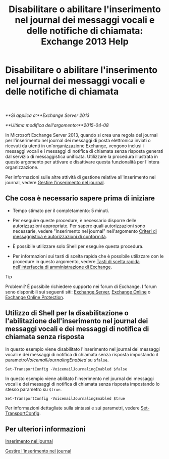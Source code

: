 ﻿---
title: "Disabilitare o abilitare l'inserimento nel journal dei messaggi vocali e delle notifiche di chiamata: Exchange 2013 Help"
TOCTitle: Disabilitare o abilitare l'inserimento nel journal dei messaggi vocali e delle notifiche di chiamata
ms:assetid: 5164a92e-69e6-4339-b80c-0cfbf0dc0198
ms:mtpsurl: https://technet.microsoft.com/it-it/library/Bb201690(v=EXCHG.150)
ms:contentKeyID: 50480591
ms.date: 05/22/2018
mtps_version: v=EXCHG.150
ms.translationtype: MT
---

# Disabilitare o abilitare l'inserimento nel journal dei messaggi vocali e delle notifiche di chiamata

 

_**Si applica a:**Exchange Server 2013_

_**Ultima modifica dell'argomento:**2015-04-08_

In Microsoft Exchange Server 2013, quando si crea una regola del journal per l'inserimento nel journal dei messaggi di posta elettronica inviati o ricevuti da utenti in un'organizzazione Exchange, vengono inclusi i messaggi vocali e i messaggi di notifica di chiamata senza risposta generati dal servizio di messaggistica unificata. Utilizzare la procedura illustrata in questo argomento per attivare e disattivare questa funzionalità per l'intera organizzazione.

Per informazioni sulle altre attività di gestione relative all'inserimento nel journal, vedere [Gestire l'inserimento nel journal](manage-journaling-exchange-2013-help.md).

## Che cosa è necessario sapere prima di iniziare

  - Tempo stimato per il completamento: 5 minuti.

  - Per eseguire queste procedure, è necessario disporre delle autorizzazioni appropriate. Per sapere quali autorizzazioni sono necessarie, vedere "Inserimento nel journal" nell'argomento [Criteri di messaggistica e autorizzazioni di conformità](messaging-policy-and-compliance-permissions-exchange-2013-help.md).

  - È possibile utilizzare solo Shell per eseguire questa procedura.

  - Per informazioni sui tasti di scelta rapida che è possibile utilizzare con le procedure in questo argomento, vedere [Tasti di scelta rapida nell'interfaccia di amministrazione di Exchange](keyboard-shortcuts-in-the-exchange-admin-center-exchange-online-protection-help.md).


> [!TIP]
> Problemi? È possibile richiedere supporto nei forum di Exchange. I forum sono disponibili sui seguenti siti: <A href="https://go.microsoft.com/fwlink/p/?linkid=60612">Exchange Server</A>, <A href="https://go.microsoft.com/fwlink/p/?linkid=267542">Exchange Online</A> o <A href="https://go.microsoft.com/fwlink/p/?linkid=285351">Exchange Online Protection</A>.



## Utilizzo di Shell per la disabilitazione o l'abilitazione dell'inserimento nel journal dei messaggi vocali e dei messaggi di notifica di chiamata senza risposta

In questo esempio viene disabilitato l'inserimento nel journal dei messaggi vocali e dei messaggi di notifica di chiamata senza risposta impostando il parametro*VoicemailJournalingEnabled* su `$false`.

    Set-TransportConfig -VoicemailJournalingEnabled $false

In questo esempio viene abilitato l'inserimento nel journal dei messaggi vocali e dei messaggi di notifica di chiamata senza risposta impostando lo stesso parametro su `$true`.

    Set-TransportConfig -VoicemailJournalingEnabled $true

Per informazioni dettagliate sulla sintassi e sui parametri, vedere [Set-TransportConfig](https://technet.microsoft.com/it-it/library/bb124151\(v=exchg.150\)).

## Per ulteriori informazioni

[Inserimento nel journal](journaling-exchange-2013-help.md)

[Gestire l'inserimento nel journal](manage-journaling-exchange-2013-help.md)

